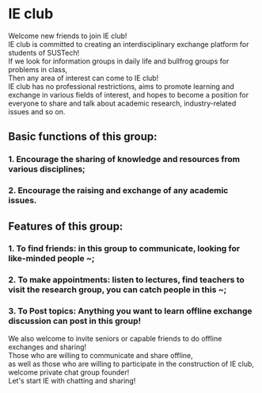 # IE club
Welcome new friends to join IE club!  
IE club is committed to creating an interdisciplinary exchange platform for students of SUSTech!          
If we look for information groups in daily life and bullfrog groups for problems in class,       
Then any area of interest can come to IE club!         
IE club has no professional restrictions, aims to promote learning and exchange in various fields of interest, and hopes to become a position for everyone to share and talk about academic research, industry-related issues and so on.        
## Basic functions of this group:
### 1. Encourage the sharing of knowledge and resources from various disciplines;
### 2. Encourage the raising and exchange of any academic issues.
## Features of this group:
### 1. To find friends: in this group to communicate, looking for like-minded people ~;
### 2. To make appointments: listen to lectures, find teachers to visit the research group, you can catch people in this ~;
### 3. To Post topics: Anything you want to learn offline exchange discussion can post in this group!
We also welcome to invite seniors or capable friends to do offline exchanges and sharing!     
Those who are willing to communicate and share offline,    
as well as those who are willing to participate in the construction of IE club,    
welcome private chat group founder!  
Let's start IE with chatting and sharing!     
